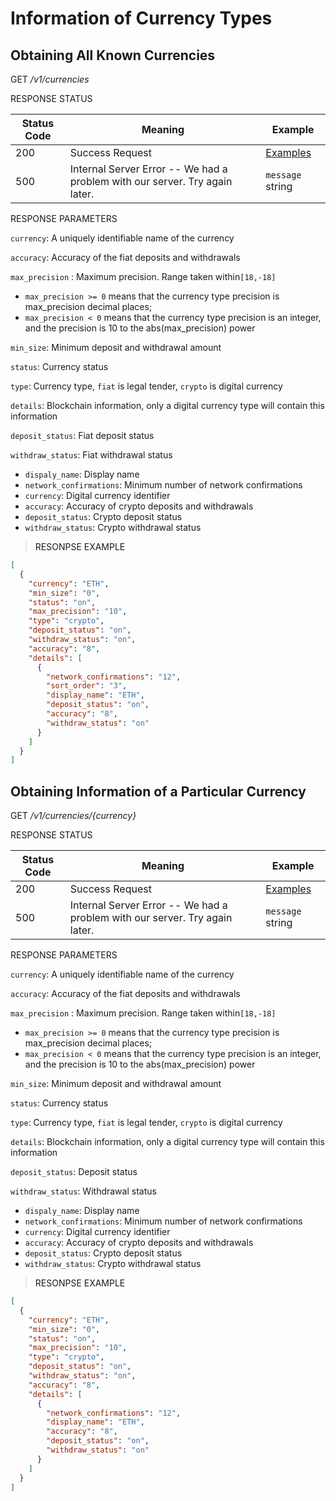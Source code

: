 # Information of Currency Types

## Obtaining All Known Currencies

<font class="httpget">GET</font> */v1/currencies*



<aside>
RESPONSE STATUS
</aside>

Status Code | Meaning | Example
---------- | ------- | --------
200 | Success Request | [Examples](#ResonpseExample1)
500 | Internal Server Error -- We had a problem with our server. Try again later. | <code>message</code> string

<aside>
RESPONSE PARAMETERS
</aside>

`currency`: A uniquely identifiable name of the currency

`accuracy`: Accuracy of the fiat deposits and withdrawals

`max_precision` : Maximum precision. Range taken within`[18,-18]`

- `max_precision >= 0` means that the currency type precision is max_precision decimal places;
- `max_precision < 0` means that the currency type precision is an integer, and the precision is 10 to the abs(max_precision) power

`min_size`:  Minimum deposit and withdrawal amount

`status`:  Currency status

`type`: Currency type, `fiat` is legal tender, `crypto` is digital currency

`details`: Blockchain information, only a digital currency type will contain this information

`deposit_status`: Fiat deposit status

`withdraw_status`: Fiat withdrawal status

- `dispaly_name`: Display name
- `network_confirmations`: Minimum number of network confirmations
- `currency`: Digital currency identifier
- `accuracy`: Accuracy of crypto deposits and withdrawals
- `deposit_status`: Crypto deposit status
- `withdraw_status`:  Crypto withdrawal status

> <a name="ResonpseExample">RESONPSE EXAMPLE</a>

```json
[
  {
    "currency": "ETH",
    "min_size": "0",
    "status": "on",
    "max_precision": "10",
    "type": "crypto",
    "deposit_status": "on",
    "withdraw_status": "on",
    "accuracy": "8",
    "details": [
      {
        "network_confirmations": "12",
        "sort_order": "3",
        "display_name": "ETH",
        "deposit_status": "on",
        "accuracy": "8",
        "withdraw_status": "on"
      }
    ]
  }
]
```

## Obtaining Information of a Particular Currency

<font class="httpget">GET</font> */v1/currencies/{currency}*


<aside>
RESPONSE STATUS
</aside>

Status Code | Meaning | Example
---------- | ------- | --------
200 | Success Request | [Examples](#ResonpseExample1)
500 | Internal Server Error -- We had a problem with our server. Try again later. | <code>message</code> string

<aside>
RESPONSE PARAMETERS
</aside>

`currency`: A uniquely identifiable name of the currency

`accuracy`: Accuracy of the fiat deposits and withdrawals

`max_precision` : Maximum precision. Range taken within`[18,-18]`

- `max_precision >= 0` means that the currency type precision is max_precision decimal places;
- `max_precision < 0` means that the currency type precision is an integer, and the precision is 10 to the abs(max_precision) power

`min_size`: Minimum deposit and withdrawal amount

`status`:  Currency status

`type`: Currency type, `fiat` is legal tender, `crypto` is digital currency

`details`: Blockchain information, only a digital currency type will contain this information

`deposit_status`: Deposit status

`withdraw_status`: Withdrawal status

- `dispaly_name`: Display name
- `network_confirmations`: Minimum number of network confirmations
- `currency`: Digital currency identifier
- `accuracy`: Accuracy of crypto deposits and withdrawals
- `deposit_status`:  Crypto deposit status
- `withdraw_status`: Crypto withdrawal status

> <a name="ResonpseExample">RESONPSE EXAMPLE</a>

```json
[
  {
    "currency": "ETH",
    "min_size": "0",
    "status": "on",
    "max_precision": "10",
    "type": "crypto",
    "deposit_status": "on",
    "withdraw_status": "on",
    "accuracy": "8",
    "details": [
      {
        "network_confirmations": "12",
        "display_name": "ETH",
        "accuracy": "8",
        "deposit_status": "on",
        "withdraw_status": "on"
      }
    ]
  }
]
```
